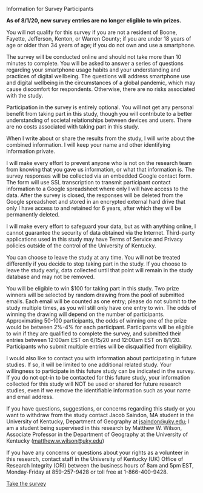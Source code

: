 Information for Survey Participants

**As of 8/1/20, new survey entries are no longer eligible to win prizes.**

You will not qualify for this survey if you are not a resident of Boone, Fayette, Jefferson, Kenton, or Warren County; if you are under 18 years of age or older than 34 years of age; if you do not own and use a smartphone.

The survey will be conducted online and should not take more than 10 minutes to complete. You will be asked to answer a series of questions regarding your smartphone usage habits and your understanding and practices of digital wellbeing. The questions will address smartphone use and digital wellbeing in the circumstances of a global pandemic, which may cause discomfort for respondents. Otherwise, there are no risks associated with the study.

Participation in the survey is entirely optional. You will not get any personal benefit from taking part in this study, though you will contribute to a better understanding of societal relationships between devices and users. There are no costs associated with taking part in this study.

When I write about or share the results from the study, I will write about the combined information. I will keep your name and other identifying information private.

I will make every effort to prevent anyone who is not on the research team from knowing that you gave us information, or what that information is. The survey responses will be collected via an embedded Google contact form. The form will use SSL transcription to transmit participant contact information to a Google spreadsheet where only I will have access to the data. After the survey is closed, the responses will be deleted from the Google spreadsheet and stored in an encrypted external hard drive that only I have access to and retained for 6 years, after which they will be permanently deleted.

I will make every effort to safeguard your data, but as with anything online, I cannot guarantee the security of data obtained via the Internet. Third-party applications used in this study may have Terms of Service and Privacy policies outside of the control of the University of Kentucky. 

You can choose to leave the study at any time. You will not be treated differently if you decide to stop taking part in the study. If you choose to leave the study early, data collected until that point will remain in the study database and may not be removed. 

You will be eligible to win $100 for taking part in this study. Two prize winners will be selected by random drawing from the pool of submitted emails. Each email will be counted as one entry; please do not submit to the study multiple times, as you will still only have one entry to win. The odds of winning the drawing will depend on the number of participants. Approximating 50-100 participants, the odds of winning one of the prize would be between 2%-4% for each participant. Participants will be eligible to win if they are qualified to complete the survey, and submitted their entries between 12:00am EST on 6/15/20 and 12:00am EST on 8/1/20. Participants who submit multiple entries will be disqualified from eligibility. 

I would also like to contact you with information about participating in future studies. If so, it will be limited to one additional related study. Your willingness to participate in this future study can be indicated in the survey. If you do not opt-in to be contacted for this future study, your information collected for this study will NOT be used or shared for future research studies, even if we remove the identifiable information such as your name and email address. 

If you have questions, suggestions, or concerns regarding this study or you want to withdraw from the study contact Jacob Saindon, MA student in the University of Kentucky, Department of Geography at jsaindon@uky.edu; I am a student being supervised in this research by Matthew W. Wilson, Associate Professor in the Department of Geography at the University of Kentucky (matthew.w.wilson@uky.edu)

If you have any concerns or questions about your rights as a volunteer in this research, contact staff in the University of Kentucky (UK) Office of Research Integrity (ORI) between the business hours of 8am and 5pm EST, Monday-Friday at 859-257-9428 or toll free at 1-866-400-9428.


<a href="https://jacographer.github.io/survey/">Take the survey</a>
